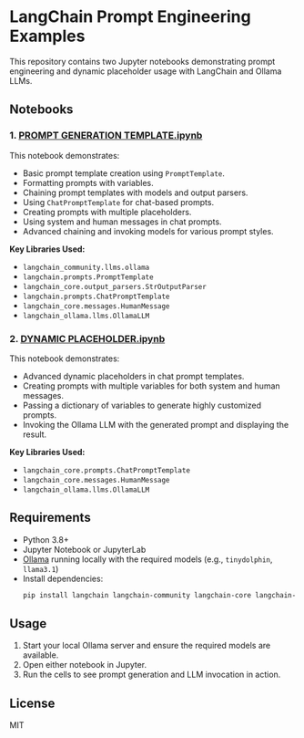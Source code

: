 # LangChain Prompt Engineering Examples

This repository contains two Jupyter notebooks demonstrating prompt engineering and dynamic placeholder usage with LangChain and Ollama LLMs.

## Notebooks

### 1. [PROMPT GENERATION TEMPLATE.ipynb](c:/Users/ruchita.maaran/Downloads/PROMPT%20GENERATION%20TEMPLATE.ipynb)

This notebook demonstrates:
- Basic prompt template creation using `PromptTemplate`.
- Formatting prompts with variables.
- Chaining prompt templates with models and output parsers.
- Using `ChatPromptTemplate` for chat-based prompts.
- Creating prompts with multiple placeholders.
- Using system and human messages in chat prompts.
- Advanced chaining and invoking models for various prompt styles.

**Key Libraries Used:**
- `langchain_community.llms.ollama`
- `langchain.prompts.PromptTemplate`
- `langchain_core.output_parsers.StrOutputParser`
- `langchain.prompts.ChatPromptTemplate`
- `langchain_core.messages.HumanMessage`
- `langchain_ollama.llms.OllamaLLM`

### 2. [DYNAMIC PLACEHOLDER.ipynb](c:/Users/ruchita.maaran/Downloads/DYNAMIC%20PLACEHOLDER.ipynb)

This notebook demonstrates:
- Advanced dynamic placeholders in chat prompt templates.
- Creating prompts with multiple variables for both system and human messages.
- Passing a dictionary of variables to generate highly customized prompts.
- Invoking the Ollama LLM with the generated prompt and displaying the result.

**Key Libraries Used:**
- `langchain_core.prompts.ChatPromptTemplate`
- `langchain_core.messages.HumanMessage`
- `langchain_ollama.llms.OllamaLLM`

## Requirements

- Python 3.8+
- Jupyter Notebook or JupyterLab
- [Ollama](https://ollama.com/) running locally with the required models (e.g., `tinydolphin`, `llama3.1`)
- Install dependencies:
  ```sh
  pip install langchain langchain-community langchain-core langchain-ollama
  ```

## Usage

1. Start your local Ollama server and ensure the required models are available.
2. Open either notebook in Jupyter.
3. Run the cells to see prompt generation and LLM invocation in action.
## License

MIT
